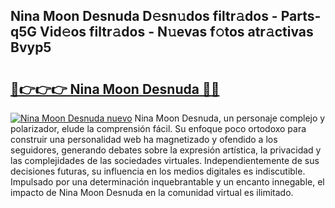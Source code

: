 ## Nina Moon Desnuda D𝚎sn𝚞dos filtr𝚊dos - Parts-q5G Vid𝚎os filtr𝚊dos - N𝚞evas f𝚘tos atr𝚊ctivas Bvyp5

# <h2><a href="http://mb3884.tromn.icu/?c=Nina+Moon+Desnuda">🔗👉👉👉 Nina Moon Desnuda 🔗🔗</a></h2>

[![Nina Moon Desnuda nuevo](https://i.imgur.com/pEAQMta.gif)](http://mb3884.tromn.icu/?c=Nina+Moon+Desnuda)
Nina Moon Desnuda, un personaje complejo y polarizador, elude la comprensión fácil. Su enfoque poco ortodoxo para construir una personalidad web ha magnetizado y ofendido a los seguidores, generando debates sobre la expresión artística, la privacidad y las complejidades de las sociedades virtuales. Independientemente de sus decisiones futuras, su influencia en los medios digitales es indiscutible. Impulsado por una determinación inquebrantable y un encanto innegable, el impacto de Nina Moon Desnuda en la comunidad virtual es ilimitado.
